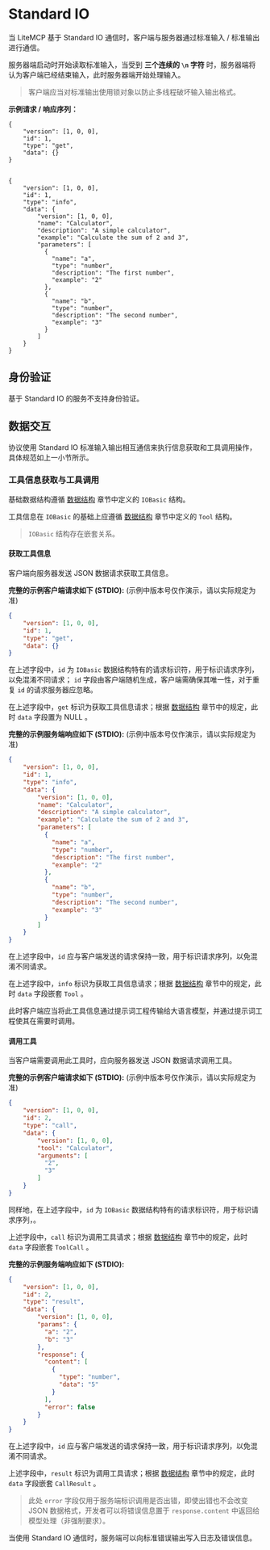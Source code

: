 # Standard IO

当 LiteMCP 基于 Standard IO 通信时，客户端与服务器通过标准输入 / 标准输出进行通信。

服务器端启动时开始读取标准输入，当受到 **三个连续的 `\n` 字符** 时，服务器端将认为客户端已经结束输入，此时服务器端开始处理输入。

> 客户端应当对标准输出使用锁对象以防止多线程破坏输入输出格式。

**示例请求 / 响应序列：**

```text
{
    "version": [1, 0, 0],
    "id": 1,
    "type": "get",
    "data": {}
}


{
    "version": [1, 0, 0],
    "id": 1,
    "type": "info",
    "data": {
        "version": [1, 0, 0],
        "name": "Calculator",
        "description": "A simple calculator",
        "example": "Calculate the sum of 2 and 3",
        "parameters": [
          {
            "name": "a",
            "type": "number",
            "description": "The first number",
            "example": "2"
          },
          {
            "name": "b",
            "type": "number",
            "description": "The second number",
            "example": "3"
          }
        ]
    }
}
```

## 身份验证

基于 Standard IO 的服务不支持身份验证。

## 数据交互

协议使用 Standard IO 标准输入输出相互通信来执行信息获取和工具调用操作，具体规范如上一小节所示。

### 工具信息获取与工具调用

基础数据结构遵循 [数据结构]() 章节中定义的 `IOBasic` 结构。

工具信息在 `IOBasic` 的基础上应遵循 [数据结构]() 章节中定义的 `Tool` 结构。

> `IOBasic` 结构存在嵌套关系。

#### 获取工具信息

客户端向服务器发送 JSON 数据请求获取工具信息。

**完整的示例客户端请求如下 (STDIO):** (示例中版本号仅作演示，请以实际规定为准)

```json
{
    "version": [1, 0, 0],
    "id": 1,
    "type": "get",
    "data": {}
}
```

在上述字段中，`id` 为 `IOBasic` 数据结构特有的请求标识符，用于标识请求序列，以免混淆不同请求；
`id` 字段由客户端随机生成，客户端需确保其唯一性，对于重复 `id` 的请求服务器应忽略。

在上述字段中，`get` 标识为获取工具信息请求；根据 [数据结构]() 章节中的规定，此时 `data` 字段置为 NULL 。

**完整的示例服务端响应如下 (STDIO):** (示例中版本号仅作演示，请以实际规定为准)

```json
{
    "version": [1, 0, 0],
    "id": 1,
    "type": "info",
    "data": {
        "version": [1, 0, 0],
        "name": "Calculator",
        "description": "A simple calculator",
        "example": "Calculate the sum of 2 and 3",
        "parameters": [
          {
            "name": "a",
            "type": "number",
            "description": "The first number",
            "example": "2"
          },
          {
            "name": "b",
            "type": "number",
            "description": "The second number",
            "example": "3"
          }
        ]
    }
}
```

在上述字段中，`id` 应与客户端发送的请求保持一致，用于标识请求序列，以免混淆不同请求。

在上述字段中，`info` 标识为获取工具信息请求；根据 [数据结构]() 章节中的规定，此时 `data` 字段嵌套 `Tool` 。

此时客户端应当将此工具信息通过提示词工程传输给大语言模型，并通过提示词工程使其在需要时调用。

#### 调用工具

当客户端需要调用此工具时，应向服务器发送 JSON 数据请求调用工具。

**完整的示例客户端请求如下 (STDIO):** (示例中版本号仅作演示，请以实际规定为准)

```json
{
    "version": [1, 0, 0],
    "id": 2,
    "type": "call",
    "data": {
        "version": [1, 0, 0],
        "tool": "Calculator",
        "arguments": [
          "2",
          "3"
        ]
    }
}
```

同样地，在上述字段中，`id` 为 `IOBasic` 数据结构特有的请求标识符，用于标识请求序列，。

上述字段中，`call` 标识为调用工具请求；根据 [数据结构]() 章节中的规定，此时 `data` 字段嵌套 `ToolCall` 。

**完整的示例服务端响应如下 (STDIO):**

```json
{
    "version": [1, 0, 0],
    "id": 2,
    "type": "result",
    "data": {
        "version": [1, 0, 0],
        "params": {
          "a": "2",
          "b": "3"
        },
        "response": {
          "content": [
            {
              "type": "number",
              "data": "5"
            }
          ],
          "error": false
        }
    }
}
```

在上述字段中，`id` 应与客户端发送的请求保持一致，用于标识请求序列，以免混淆不同请求。

上述字段中，`result` 标识为调用工具请求；根据 [数据结构]() 章节中的规定，此时 `data` 字段嵌套 `CallResult` 。

> 此处 `error` 字段仅用于服务端标识调用是否出错，即使出错也不会改变 JSON 数据格式，开发者可以将错误信息置于 `response.content` 中返回给模型处理（非强制要求）。

当使用 Standard IO 通信时，服务端可以向标准错误输出写入日志及错误信息。



